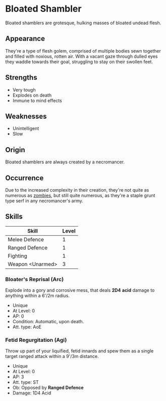 # Bloated Shambler
Bloated shamblers are grotesque, hulking masses of bloated undead flesh. 

## Appearance
They're a type of flesh golem, comprised of multiple bodies sewn together and filled with noxious, rotten air. With a vacant gaze through dulled eyes they waddle towards their goal, struggling to stay on their swollen feet. 

## Strengths
* Very tough
* Explodes on death
* Immune to mind effects

## Weaknesses
* Unintelligent
* Slow

## Origin
Bloated shamblers are always created by a necromancer. 

## Occurrence
Due to the increased complexity in their creation, they're not quite as numerous as [zombies](zombie), but still quite numerous, as they're a staple grunt type serf in any necromancer's army. 

## Skills
| Skill                    | Level | 
| ------------------------ | ----- | 
| Melee Defence            | 1     | 
| Ranged Defence           | 1     | 
| Fighting                 | 1     | 
| Weapon \<Unarmed\>       | 3     | 

### Bloater's Reprisal (Arc)
Explode into a gory and corrosive mess, that deals **2D4** **acid** damage to anything within a 6'/2m radius.

* Unique
* At Level: 0
* AP: 0
* Condition: Automatic, upon death.
* Att. type: AoE

### Fetid Regurgitation (Agi)
Throw up part of your liquified, fetid innards and spew them as a single target ranged attack within a 9'/3m distance.

* Unique
* At Level: 0
* AP: 3
* Att. type: ST
* Ob: Opposed by **Ranged Defence**
* Damage: 1D4 Acid
